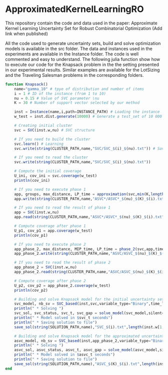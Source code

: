 # ApproximatedKernelLearningRO
This repository contain the code and data used in the paper: Approximate Kernel Learning Uncertainty Set for Robust Combinatorial Optimization (Add link when published)

All the code used to generate uncertainty sets, build and solve optimization models is available in the src folder. The data and instances used in the experiments are available in the Instance folder.
The code is well commented and easy to understand. The following julia function show how to execute our code for the Knapsack problem in the the setting presented in our experimental results. Similar examples are available for the LotSizing and the Traveling Salesman problems in the corresponding folders.

```julia
function Knapsack()
	name="gamma_10" # tpye of distribution and number of items
	i = 1 # ID of the instance (from 1 to 10)
	nu = 0.15 # Value of SVC parameter \nu
	K = 30 # Number of support vector selected by our method

	inst = Instance(name,i,path=INSTANCE_PATH) # Loading the instance
	w_test = inst.dist.generate(10000) # Generate a test_set of 10 000 weights scenarios

	# Creating initial cluster
	svc = SVC(inst.w,nu) # SVC structure

	# If you need to build the cluster
	svc.learn()	# Learning
	svc.write(string(CLUSTER_PATH,name,"SVC/SVC_$(i)_$(nu).txt")) # Saving cluster

	# If you need to read the cluster
	svc.write(string(CLUSTER_PATH,name,"SVC/SVC_$(i)_$(nu).txt"))

	# Compute the initial coverage
	U_ini, cov_ini = svc.coverage(w_test)
	println(cov_ini)

	# If you need to execute phase 1
	app, groups, max_distance, LP_time = approximation(svc,min(K,length(setdiff(svc.SV,svc.BSV))))
	app.write(string(CLUSTER_PATH,name,"ASVC*/ASVC*_$(nu)_$(K)_$(i).txt")) # Saving approximated cluster

	# If you need to read the result of phase 1
	app = SVC(inst.w,nu)
	app.read(string(CLUSTER_PATH,name,"ASVC*/ASVC*_$(nu)_$(K)_$(i).txt"))

	# Compute coverage after phase 1
	U_p1, cov_p1 = app.coverage(w_test)
	println(cov_p1)

	# If you need to execute phase 2
	app_phase_2, max_distance, MIP_time, LP_time = phase_2(svc,app,time_limit=3600) # execute phase 2 during 3600 seconds
	app_phase_2.write(string(CLUSTER_PATH,name,"ASVC/ASVC_$(nu)_$(K)_$(i).txt")) # Saving approximated cluster

	# If you need to read the result of phase 2
	app_phase_2 = SVC(inst.w,nu)
	app_phase_2.read(string(CLUSTER_PATH,name,"ASVC/ASVC_$(nu)_$(K)_$(i).txt"))

	# Compute coverage after phase 2
	U_p2, cov_p2 = app_phase_2.coverage(w_test)
	println(cov_p2)

	# Building and solve Knapsack model for the initial uncertainty set
	svc_model, nb_sv = SVC_based(inst,svc,variable_type="Binary",time_limit=36000,max_thread=1)
	println(" * Solving ")
	svc_sol, svc_status, svc_t, svc_gap = solve_model(svc_model,silent=false)
	println(" * Model solved in $svc_t seconds")
	println(" * Saving solution to file")
	save_sol(string(SOLUTION_PATH,name),"SVC_$(i).txt",length(inst.w[1,:]),nu,svc_status,string(svc_sol),svc_t,nb_sv,svc_gap)

	# Building and solve Knapsack model for the approximated uncertainty set
	asvc_model, nb_sv = SVC_based(inst,app_phase_2,variable_type="Binary",time_limit=36000,max_thread=1)
	println(" * Solving ")
	asvc_sol, asvc_status, asvc_t, asvc_gap = solve_model(asvc_model,silent=false)
	println(" * Model solved in $asvc_t seconds")
	println(" * Saving solution to file")
	save_sol(string(SOLUTION_PATH,name),"ASVC_$(K)_$(i).txt",length(inst.w[1,:]),nu,asvc_status,string(asvc_sol),asvc_t,nb_sv,asvc_gap)
end
```
